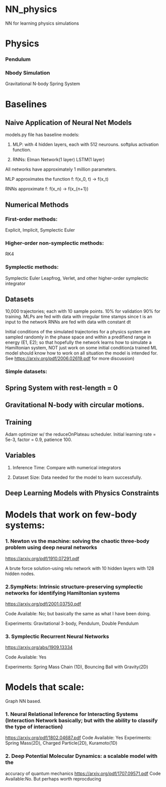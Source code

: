 # NN_physics
NN for learning physics simulations

# Physics
### Pendulum

### Nbody Simulation
Gravitational N-body
Spring System

# Baselines
## Naive Application of Neural Net Models
models.py file has baseline models:

1. MLP: with 4 hidden layers, each with 512 neurouns. softplus activation function.

2. RNNs:
Elman Network(1 layer)
LSTM(1 layer)

All networks have approximately 1 million parameters.

MLP approximates the function f: f(x_0, t) -> f(x_t)

RNNs approximate f: f(x_n) -> f(x_{n+1})
## Numerical Methods
### First-order methods:
Explicit, Implicit, Symplectic Euler
### Higher-order non-symplectic methods:
RK4
### Symplectic methods:
Symplectic Euler
Leapfrog, Verlet, 
and other higher-order symplectic integrator

## Datasets
10,000 trajectories; each with 10 sample points. 10% for validation 90% for training.
MLPs are fed with data with irregular time stamps since t is an input to the network
RNNs are fed with data with constant dt

Initial conditions of the simulated trajectories for a physics system are sampled randomly in the phase space and within a predifiend range in energy (E1, E2); 
so that hopefully the network learns how to simulate a Hamiltonian system, NOT just work on some initial condition(a trained ML model should know how to work on all situation the model is intended for. See https://arxiv.org/pdf/2006.02619.pdf for more discussion)


### Simple datasets:
## Spring System with rest-length = 0
## Gravitational N-body with circular motions.

## Training
Adam optimizer w/ the reduceOnPlateau scheduler. Initial learning rate = 5e-3, factor = 0.9, patience 100.

## Variables
1. Inference Time: Compare with numerical integrators

2. Dataset Size: Data needed for the model to learn successfully.

## Deep Learning Models with Physics Constraints
# Models that work on few-body systems:
### 1. Newton vs the machine: solving the chaotic three-body problem using deep neural networks

https://arxiv.org/pdf/1910.07291.pdf

A brute force solution-using relu network with 10 hidden layers with 128 hidden nodes. 


### 2.SympNets: Intrinsic structure-preserving symplectic networks for identifying Hamiltonian systems

https://arxiv.org/pdf/2001.03750.pdf

Code Available: No; but basically the same as what I have been doing.

Experiments: Gravitational 3-body, Pendulum, Double Pendulum

### 3. Symplectic Recurrent Neural Networks

https://arxiv.org/abs/1909.13334

Code Available: Yes

Experiments: Spring Mass Chain (1D), Bouncing Ball with Gravity(2D)





# Models that scale:
Graph NN based.

### 1. Neural Relational Inference for Interacting Systems (Interaction Network basically; but with the ability to classify the type of interaction)
https://arxiv.org/pdf/1802.04687.pdf
Code Available: Yes
Experiments: Spring Mass(2D), Charged Particle(2D), Kuramoto(1D)

### 2. Deep Potential Molecular Dynamics: a scalable model with the
accuracy of quantum mechanics
https://arxiv.org/pdf/1707.09571.pdf
Code Available:No. But perhaps worth reprocducing


